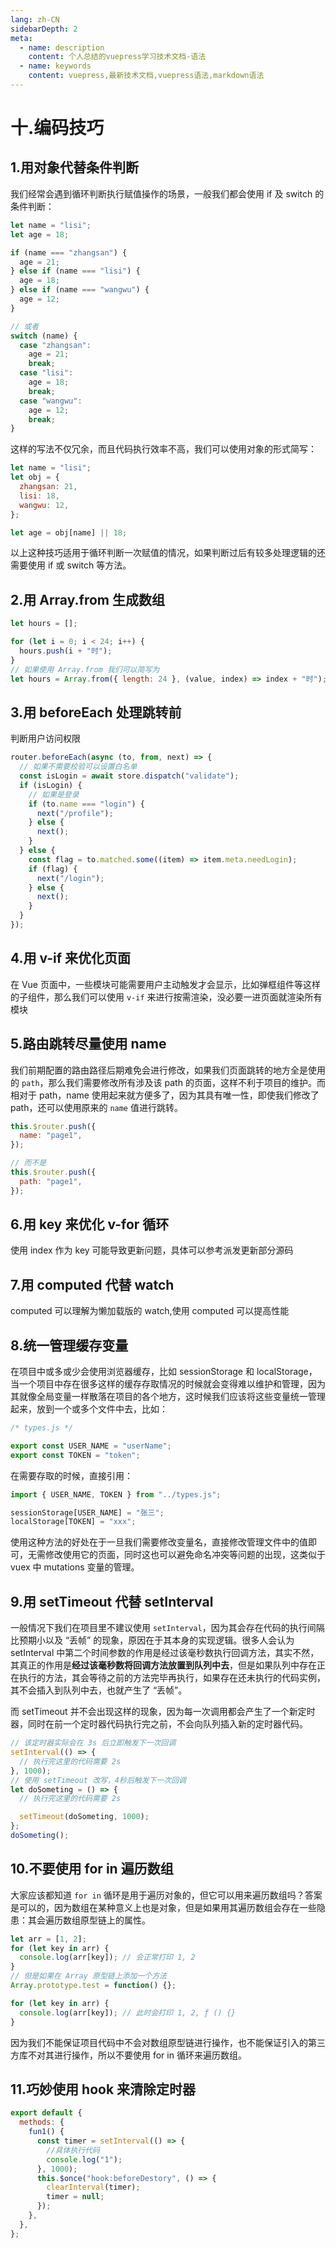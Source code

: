 ```yaml
---
lang: zh-CN
sidebarDepth: 2
meta:
  - name: description
    content: 个人总结的vuepress学习技术文档-语法
  - name: keywords
    content: vuepress,最新技术文档,vuepress语法,markdown语法
---
```


# 十.编码技巧

## 1.用对象代替条件判断

我们经常会遇到循环判断执行赋值操作的场景，一般我们都会使用 if 及 switch 的条件判断：

```js
let name = "lisi";
let age = 18;

if (name === "zhangsan") {
  age = 21;
} else if (name === "lisi") {
  age = 18;
} else if (name === "wangwu") {
  age = 12;
}

// 或者
switch (name) {
  case "zhangsan":
    age = 21;
    break;
  case "lisi":
    age = 18;
    break;
  case "wangwu":
    age = 12;
    break;
}
```

这样的写法不仅冗余，而且代码执行效率不高，我们可以使用对象的形式简写：

```js
let name = "lisi";
let obj = {
  zhangsan: 21,
  lisi: 18,
  wangwu: 12,
};

let age = obj[name] || 18;
```

以上这种技巧适用于循环判断一次赋值的情况，如果判断过后有较多处理逻辑的还需要使用 if 或 switch 等方法。

## 2.用 Array.from 生成数组

```js
let hours = [];

for (let i = 0; i < 24; i++) {
  hours.push(i + "时");
}
// 如果使用 Array.from 我们可以简写为
let hours = Array.from({ length: 24 }, (value, index) => index + "时");
```

## 3.用 beforeEach 处理跳转前

判断用户访问权限

```js
router.beforeEach(async (to, from, next) => {
  // 如果不需要校验可以设置白名单
  const isLogin = await store.dispatch("validate");
  if (isLogin) {
    // 如果是登录
    if (to.name === "login") {
      next("/profile");
    } else {
      next();
    }
  } else {
    const flag = to.matched.some((item) => item.meta.needLogin);
    if (flag) {
      next("/login");
    } else {
      next();
    }
  }
});
```

## 4.用 v-if 来优化页面

在 Vue 页面中，一些模块可能需要用户主动触发才会显示，比如弹框组件等这样的子组件，那么我们可以使用 `v-if` 来进行按需渲染，没必要一进页面就渲染所有模块

## 5.路由跳转尽量使用 name

我们前期配置的路由路径后期难免会进行修改，如果我们页面跳转的地方全是使用的 `path`，那么我们需要修改所有涉及该 path 的页面，这样不利于项目的维护。而相对于 path，name 使用起来就方便多了，因为其具有唯一性，即使我们修改了 path，还可以使用原来的 `name` 值进行跳转。

```js
this.$router.push({
  name: "page1",
});

// 而不是
this.$router.push({
  path: "page1",
});
```

## 6.用 key 来优化 v-for 循环

使用 index 作为 key 可能导致更新问题，具体可以参考派发更新部分源码

## 7.用 computed 代替 watch

computed 可以理解为懒加载版的 watch,使用 computed 可以提高性能

## 8.统一管理缓存变量

在项目中或多或少会使用浏览器缓存，比如 sessionStorage 和 localStorage，当一个项目中存在很多这样的缓存存取情况的时候就会变得难以维护和管理，因为其就像全局变量一样散落在项目的各个地方，这时候我们应该将这些变量统一管理起来，放到一个或多个文件中去，比如：

```js
/* types.js */

export const USER_NAME = "userName";
export const TOKEN = "token";
```

在需要存取的时候，直接引用：

```js
import { USER_NAME, TOKEN } from "../types.js";

sessionStorage[USER_NAME] = "张三";
localStorage[TOKEN] = "xxx";
```

使用这种方法的好处在于一旦我们需要修改变量名，直接修改管理文件中的值即可，无需修改使用它的页面，同时这也可以避免命名冲突等问题的出现，这类似于 vuex 中 mutations 变量的管理。

## 9.用 setTimeout 代替 setInterval

一般情况下我们在项目里不建议使用 `setInterval`，因为其会存在代码的执行间隔比预期小以及 “丢帧” 的现象，原因在于其本身的实现逻辑。很多人会认为 setInterval 中第二个时间参数的作用是经过该毫秒数执行回调方法，其实不然，其真正的作用是**经过该毫秒数将回调方法放置到队列中去**，但是如果队列中存在正在执行的方法，其会等待之前的方法完毕再执行，如果存在还未执行的代码实例，其不会插入到队列中去，也就产生了 “丢帧”。

而 setTimeout 并不会出现这样的现象，因为每一次调用都会产生了一个新定时器，同时在前一个定时器代码执行完之前，不会向队列插入新的定时器代码。

```js
// 该定时器实际会在 3s 后立即触发下一次回调
setInterval(() => {
  // 执行完这里的代码需要 2s
}, 1000);
// 使用 setTimeout 改写，4秒后触发下一次回调
let doSometing = () => {
  // 执行完这里的代码需要 2s

  setTimeout(doSometing, 1000);
};
doSometing();
```

## 10.不要使用 for in 遍历数组

大家应该都知道 `for in` 循环是用于遍历对象的，但它可以用来遍历数组吗？答案是可以的，因为数组在某种意义上也是对象，但是如果用其遍历数组会存在一些隐患：其会遍历数组原型链上的属性。

```js
let arr = [1, 2];
for (let key in arr) {
  console.log(arr[key]); // 会正常打印 1, 2
}
// 但是如果在 Array 原型链上添加一个方法
Array.prototype.test = function() {};

for (let key in arr) {
  console.log(arr[key]); // 此时会打印 1, 2, ƒ () {}
}
```

因为我们不能保证项目代码中不会对数组原型链进行操作，也不能保证引入的第三方库不对其进行操作，所以不要使用 for in 循环来遍历数组。

## 11.巧妙使用 hook 来清除定时器

```js
export default {
  methods: {
    fun1() {
      const timer = setInterval(() => {
        //具体执行代码
        console.log("1");
      }, 1000);
      this.$once("hook:beforeDestory", () => {
        clearInterval(timer);
        timer = null;
      });
    },
  },
};
```

